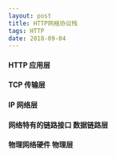 ```yaml
---
layout: post
title: HTTP网格协议栈
tags: HTTP
date: 2018-09-04
---
```



#### HTTP 应用层
#### TCP  传输层
#### IP     网络层
#### 网络特有的链路接口   数据链路层
#### 物理网络硬件    物理层